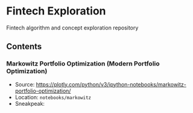 # Fintech Exploration
Fintech algorithm and concept exploration repository

## Contents
### Markowitz Portfolio Optimization (Modern Portfolio Optimization)
- Source: https://plotly.com/python/v3/ipython-notebooks/markowitz-portfolio-optimization/
- Location: `notebooks/markowitz`
- Sneakpeak:
